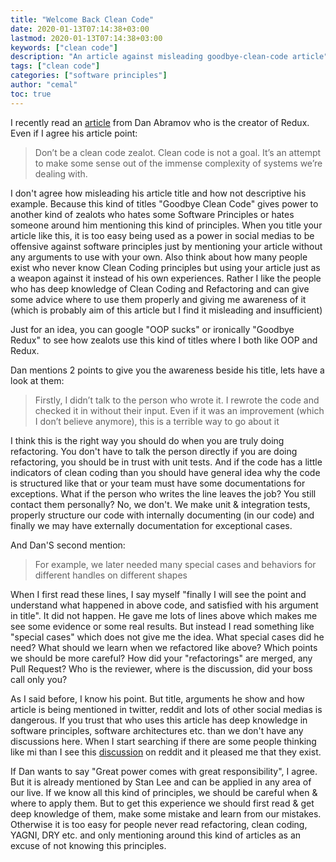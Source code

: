 ```yaml
---
title: "Welcome Back Clean Code"
date: 2020-01-13T07:14:38+03:00
lastmod: 2020-01-13T07:14:38+03:00
keywords: ["clean code"]
description: "An article against misleading goodbye-clean-code article"
tags: ["clean code"]
categories: ["software principles"]
author: "cemal"
toc: true
---
```


I recently read an [article](https://overreacted.io/goodbye-clean-code/) from Dan Abramov who is the creator of Redux.
Even if I agree his article point:

> Don’t be a clean code zealot. Clean code is not a goal. It’s an attempt to make some sense out of the immense complexity of systems we’re dealing with. 

I don't agree how misleading his article title and how not descriptive his example. Because this kind of titles "Goodbye Clean Code"
gives power to another kind of zealots who hates some Software Principles or hates someone around him mentioning this kind of
principles. When you title your article like this, it is too easy being used as a power in social medias to be offensive against
software principles just by mentioning your article without any arguments to use with your own. Also think about how many people exist who
never know Clean Coding principles but using your article just as a weapon against it instead of his own experiences.
Rather I like the people who has deep knowledge of Clean Coding and Refactoring and can give some advice where to use them 
properly and giving me awareness of it (which is probably aim of this article but I find it misleading and insufficient)

Just for an idea, you can google "OOP sucks" or ironically "Goodbye Redux" to see
how zealots use this kind of titles where I both like OOP and Redux. 

Dan mentions 2 points to give you the awareness beside his title, lets have a look at them:

> Firstly, I didn’t talk to the person who wrote it. I rewrote the code and checked it in without their input. Even if it was an improvement (which I don’t believe anymore), this is a terrible way to go about it

I think this is the right way you should do when you are truly doing refactoring. You don't have to talk the person directly 
if you are doing refactoring, you should be in trust with unit tests. And if the code has a little indicators of clean coding
than you should have general idea why the code is structured like that or your team must have some documentations for exceptions.
What if the person who writes the line leaves the job? You still contact them personally? No, we don't. We make unit & integration tests,
properly structure our code with internally documenting (in our code) and finally we may have externally documentation for exceptional cases.

And Dan'S second mention:

>  For example, we later needed many special cases and behaviors for different handles on different shapes

When I first read these lines, I say myself "finally I will see the point and understand what happened in above code, and
satisfied with his argument in title". It did not happen. He gave me lots of lines above which makes me see some evidence or
some real results. But instead I read something like "special cases" which does not give me the idea. 
What special cases did he need? 
What should we learn when we refactored like above? 
Which points we should be more careful? 
How did your "refactorings" are merged, any Pull Request? Who is the reviewer, where is the discussion, did your boss call only you? 

As I said before, I know his point. But title, arguments he show and how article is being mentioned in twitter, reddit and 
lots of other social medias is dangerous. If you trust that who uses this article has deep knowledge in software principles, 
software architectures etc. than we don't have any discussions here. When I start searching if there are some people thinking like mi
than I see this [discussion](https://www.reddit.com/r/programming/comments/eng355/goodbye_clean_code/) on reddit and it 
pleased me that they exist. 

If Dan wants to say "Great power comes with great responsibility", I agree. But it is already mentioned by Stan Lee and can
be applied in any area of our live. If we know all this kind of principles, we should be careful when & where to apply them.
But to get this experience we should first read & get deep knowledge of them, make some mistake and learn from our mistakes. 
Otherwise it is too easy for people never read refactoring, clean coding, YAGNI, DRY etc. and only mentioning around this 
kind of articles as an excuse of not knowing this principles.